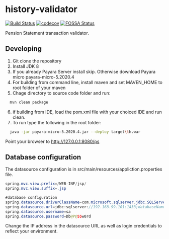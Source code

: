 # history-validator
[![Build Status](https://travis-ci.org/ocularminds/history-validator.svg?branch=master)](https://travis-ci.org/codecov/example-java)
[![codecov](https://codecov.io/gh/ocularminds/history-validator/branch/master/graph/badge.svg)](https://codecov.io/gh/ocularminds/history-validator)
[![FOSSA Status](https://app.fossa.com/api/projects/git%2Bgithub.com%2Fcodecov%2Fhistory-validator.svg?type=shield)](https://app.fossa.com/projects/git%2Bgithub.com%2Focularminds%2Fhistory-validator?ref=badge_shield)

Pension Statement transaction validator.

## Developing
1. Git clone the repository
2. Install JDK 8
3. If you already Payara Server install skip. Otherwise download Payara micro payara-micro-5.2020.4
4. For building from command line, install maven and set MAVEN_HOME to root folder of your maven
5. Chage directory to source code folder and run:
```bash
  mvn clean package
```
6. if building from IDE, load the pom.xml file with your choiced IDE and run clean.
7. To run type the following in the root folder:
```bash
  java -jar payara-micro-5.2020.4.jar --deploy target\th.war
```
Point your browser to http://127.0.0.1:8080/ps

## Database configuration
The datasource configuration is in src/main/resources/appliction.properties file.

```java
spring.mvc.view.prefix=/WEB-INF/jsp/
spring.mvc.view.suffix=.jsp

#database configuration
spring.datasource.driverClassName=com.microsoft.sqlserver.jdbc.SQLServerDriver
spring.datasource.url=jdbc:sqlserver://192.168.99.101:1433;databaseName=EnPowerV4
spring.datasource.username=sa
spring.datasource.password=Db@P@55w0rd
```
Change the IP address in the datasource URL as well as login credentials to reflect your environment.

